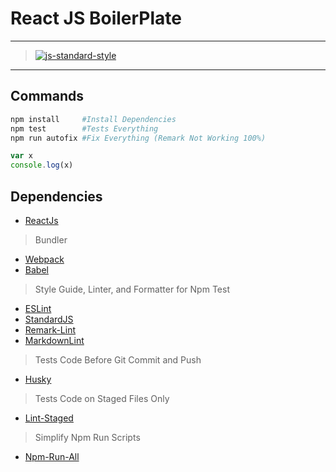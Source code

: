 # React JS BoilerPlate

* * *

> [![js-standard-style](https://cdn.rawgit.com/standard/standard/master/badge.svg)](https://github.com/standard/standard)

* * *

## Commands

```sh
npm install     #Install Dependencies
npm test        #Tests Everything
npm run autofix #Fix Everything (Remark Not Working 100%)
```

```js
var x
console.log(x)
```

## Dependencies

* [ReactJs](https://reactjs.org/)

> Bundler

* [Webpack](https://webpack.js.org/)
* [Babel](https://link)

> Style Guide, Linter, and Formatter for Npm Test

* [ESLint](https://link)
* [StandardJS](https://standardjs.com/)
* [Remark-Lint](https://www.npmjs.com/package/remark-lint)
* [MarkdownLint](https://marketplace.visualstudio.com/items?itemName=DavidAnson.vscode-markdownlint)

> Tests Code Before Git Commit and Push

* [Husky](https://www.npmjs.com/package/husky)

> Tests Code on Staged Files Only

* [Lint-Staged](https://www.npmjs.com/package/lint-staged)

> Simplify Npm Run Scripts

* [Npm-Run-All](https://www.npmjs.com/package/npm-run-all)
